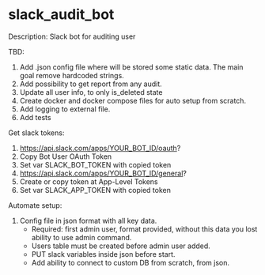 # slack_audit_bot
Description:
Slack bot for auditing user

TBD:
1. Add .json config file where will be stored some static data. The main goal remove hardcoded strings.
2. Add possibility to get report from any audit.
3. Update all user info, to only is_deleted state
4. Create docker and docker compose files for auto setup from scratch.
5. Add logging to external file.
6. Add tests

Get slack tokens:
1. https://api.slack.com/apps/YOUR_BOT_ID/oauth?
2. Copy Bot User OAuth Token
3. Set var SLACK_BOT_TOKEN with copied token
4. https://api.slack.com/apps/YOUR_BOT_ID/general?
5. Create or copy token at App-Level Tokens
6. Set var SLACK_APP_TOKEN with copied token

Automate setup:
1. Config file in json format with all key data.
    - Required: first admin user, format provided, without this data you lost ability to use admin command.
    - Users table must be created before admin user added.
    - PUT slack variables inside json before start.
    - Add ability to connect to custom DB from scratch, from json.
